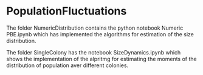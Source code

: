 # PopulationFluctuations

The folder NumericDistribution contains the python notebook Numeric PBE.ipynb which has implemented the algorithms for estimation of the size distribution.

The folder SingleColony has the notebook SizeDynamics.ipynb which shows the implementation of the alpritmg for estimating the moments of the distribution of population aver different colonies.
